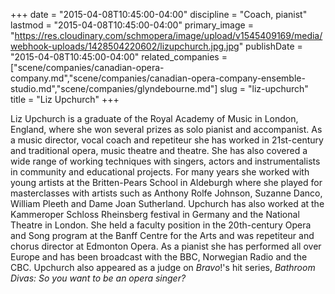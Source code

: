 +++
date = "2015-04-08T10:45:00-04:00"
discipline = "Coach, pianist"
lastmod = "2015-04-08T10:45:00-04:00"
primary_image = "https://res.cloudinary.com/schmopera/image/upload/v1545409169/media/webhook-uploads/1428504220602/lizupchurch.jpg.jpg"
publishDate = "2015-04-08T10:45:00-04:00"
related_companies = ["scene/companies/canadian-opera-company.md","scene/companies/canadian-opera-company-ensemble-studio.md","scene/companies/glyndebourne.md"]
slug = "liz-upchurch"
title = "Liz Upchurch"
+++

<p>
	Liz Upchurch is a graduate of the Royal Academy of Music in London, England, where she won several prizes as solo pianist and accompanist. As a music director, vocal coach and repetiteur she has worked in 21st-century and traditional opera, music theatre and theatre. She has also covered a wide range of working techniques with singers, actors and instrumentalists in community and educational projects. For many years she worked with young artists at the Britten-Pears School in Aldeburgh where she played for masterclasses with artists such as Anthony Rolfe Johnson, Suzanne Danco, William Pleeth and Dame Joan Sutherland. Upchurch has also worked at the Kammeroper Schloss Rheinsberg festival in Germany and the National Theatre in London. She held a faculty position in the 20th-century Opera and Song program at the Banff Centre for the Arts and was repetiteur and chorus director at Edmonton Opera. As a pianist she has performed all over Europe and has been broadcast with the BBC, Norwegian Radio and the CBC. Upchurch also appeared as a judge on <em>Bravo</em>!'s hit series, <em>Bathroom Divas: So you want to be an opera singer?</em>
</p>

